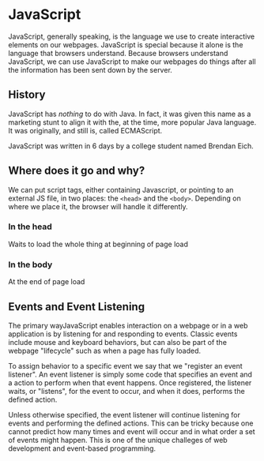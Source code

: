 # JavaScript

JavaScript, generally speaking, is the language we use to create interactive elements on our webpages. JavaScript is special because it alone is the language that browsers understand. Because browsers understand JavaScript, we can use JavaScript to make our webpages do things after all the information has been sent down by the server.

## History

JavaScript has *nothing* to do with Java. In fact, it was given this name as a marketing stunt to align it with the, at the time, more popular Java language. It was originally, and still is, called ECMAScript.

JavaScript was written in 6 days by a college student named Brendan Eich.

## Where does it go and why?

We can put script tags, either containing Javascript, or pointing to an external JS file, in two places: the `<head>` and the `<body>`. Depending on where we place it, the browser will handle it differently.

### In the head

Waits to load the whole thing at beginning of page load

### In the body

At the end of page load

## Events and Event Listening

The primary wayJavaScript enables interaction on a webpage or in a web application is by listening for and responding to events. Classic events include mouse and keyboard behaviors, but can also be part of the webpage "lifecycle" such as when a page has fully loaded.

To assign behavior to a specific event we say that we "register an event listener". An event listener is simply some code that specifies an event and a action to perform when that event happens. Once registered, the listener waits, or "listens", for the event to occur, and when it does, performs the defined action.

Unless otherwise specified, the event listener will continue listening for events and performing the defined actions. This can be tricky because one cannot predict how many times and event will occur and in what order a set of events might happen. This is one of the unique challeges of web development and event-based programming.
